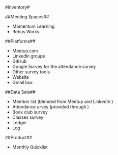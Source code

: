 #Inventory#

##Meeting Spaces##
* Momentum Learning
* Rebus Works

##Platforms##
* Meetup.com
* LinkedIn groups
* GitHub
* Google Survey for the attendance survey
* Other survey tools
* Website
* Gmail box

##Data Sets##
* Member list (blended from Meetup and LinkedIn )
* Attendance urvey (provided through )
* Book club survey
* Classes survey
* Ledger
* Log

##Product##
* Monthly Quicklist
